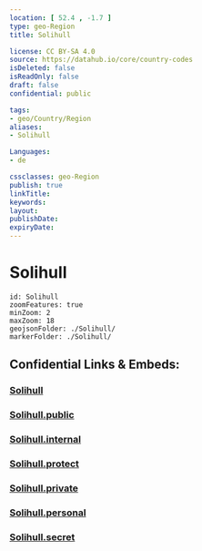 ```yaml
---
location: [ 52.4 , -1.7 ] 
type: geo-Region
title: Solihull

license: CC BY-SA 4.0
source: https://datahub.io/core/country-codes
isDeleted: false
isReadOnly: false
draft: false
confidential: public

tags:
- geo/Country/Region
aliases:
- Solihull

Languages:
- de

cssclasses: geo-Region
publish: true
linkTitle: 
keywords: 
layout: 
publishDate: 
expiryDate: 
---
```


# Solihull

```leaflet
id: Solihull
zoomFeatures: true 
minZoom: 2 
maxZoom: 18
geojsonFolder: ./Solihull/
markerFolder: ./Solihull/
```


## Confidential Links & Embeds: 

### [Solihull](/_Standards/Earth/Continent/Europe/Europe~North/UK/England/Regions~England/West_Midlands,Region/Solihull.md) 

### [Solihull.public](/_public/Earth/Continent/Europe/Europe~North/UK/England/Regions~England/West_Midlands,Region/Solihull.public.md) 

### [Solihull.internal](/_internal/Earth/Continent/Europe/Europe~North/UK/England/Regions~England/West_Midlands,Region/Solihull.internal.md) 

### [Solihull.protect](/_protect/Earth/Continent/Europe/Europe~North/UK/England/Regions~England/West_Midlands,Region/Solihull.protect.md) 

### [Solihull.private](/_private/Earth/Continent/Europe/Europe~North/UK/England/Regions~England/West_Midlands,Region/Solihull.private.md) 

### [Solihull.personal](/_personal/Earth/Continent/Europe/Europe~North/UK/England/Regions~England/West_Midlands,Region/Solihull.personal.md) 

### [Solihull.secret](/_secret/Earth/Continent/Europe/Europe~North/UK/England/Regions~England/West_Midlands,Region/Solihull.secret.md)

